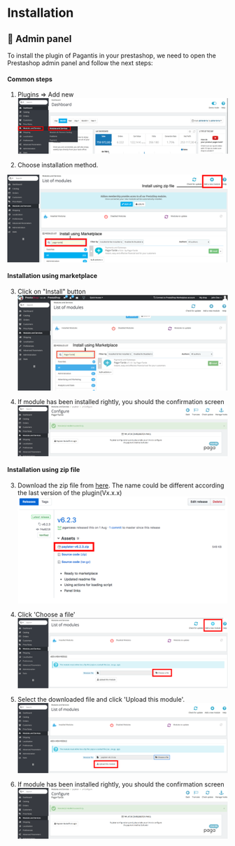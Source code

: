 # Installation

## :wrench: Admin panel

To install the plugin of Pagantis in your prestashop, we need to open the Prestashop admin panel and follow the next steps:

#### Common steps
1. Plugins => Add new
![Step 1](./prestashop_installation_1.png?raw=true "Step 1")

2. Choose installation method.

![Step 2](./prestashop_installation_2.png?raw=true "Step 2")

#### Installation using marketplace
3. Click on "Install" button
![Step 3](./prestashop_installation_3a.png?raw=true "Step 3")

4. If module has been installed rightly, you should the confirmation screen
![Step 4](./prestashop_installation_4a.png?raw=true "Step 4")

#### Installation using zip file
3. Download the zip file from [here](https://github.com/pagantis/prestashop/releases/latest). The name could be different according the last version of the plugin(Vx.x.x)
![Step 3](./prestashop_installation_3b.png?raw=true "Step 3")

4. Click 'Choose a file'
![Step 4](./prestashop_installation_4b.png?raw=true "Step 4")

5. Select the downloaded file and click 'Upload this module'.
![Step 5](./prestashop_installation_5b.png?raw=true "Step 5")

6. If module has been installed rightly, you should the confirmation screen
![Step 6](./prestashop_installation_4a.png?raw=true "Step 6")

